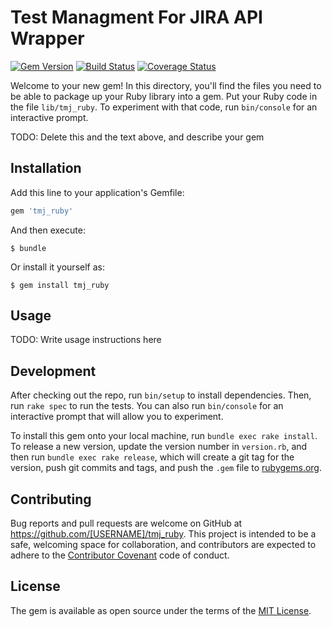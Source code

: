 # Test Managment For JIRA API Wrapper
[![Gem Version](https://badge.fury.io/rb/tmj_ruby.svg)](https://badge.fury.io/rb/tmj_ruby)
[![Build Status](https://travis-ci.org/frbk/tmj_ruby.svg?branch=master)](https://travis-ci.org/frbk/tmj_ruby)
[![Coverage Status](https://coveralls.io/repos/github/frbk/tmj_ruby/badge.svg?branch=develop)](https://coveralls.io/github/frbk/tmj_ruby?branch=master)

Welcome to your new gem! In this directory, you'll find the files you need to be able to package up your Ruby library into a gem. Put your Ruby code in the file `lib/tmj_ruby`. To experiment with that code, run `bin/console` for an interactive prompt.

TODO: Delete this and the text above, and describe your gem

## Installation

Add this line to your application's Gemfile:

```ruby
gem 'tmj_ruby'
```

And then execute:

    $ bundle

Or install it yourself as:

    $ gem install tmj_ruby

## Usage

TODO: Write usage instructions here

## Development

After checking out the repo, run `bin/setup` to install dependencies. Then, run `rake spec` to run the tests. You can also run `bin/console` for an interactive prompt that will allow you to experiment.

To install this gem onto your local machine, run `bundle exec rake install`. To release a new version, update the version number in `version.rb`, and then run `bundle exec rake release`, which will create a git tag for the version, push git commits and tags, and push the `.gem` file to [rubygems.org](https://rubygems.org).

## Contributing

Bug reports and pull requests are welcome on GitHub at https://github.com/[USERNAME]/tmj_ruby. This project is intended to be a safe, welcoming space for collaboration, and contributors are expected to adhere to the [Contributor Covenant](http://contributor-covenant.org) code of conduct.


## License

The gem is available as open source under the terms of the [MIT License](http://opensource.org/licenses/MIT).

